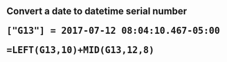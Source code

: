 <h2>Convert a date to datetime serial number</b>
<pre>
["G13"] = <b>2017-07-12</b> <b>08:04:10</b>.467-05:00
</pre>

<pre>
=LEFT(G13,10)+MID(G13,12,8)
</pre>
